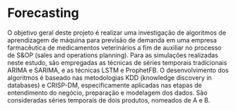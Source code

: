 # Forecasting
 O objetivo geral deste projeto é realizar uma investigação de algoritmos de aprendizagem de máquina para previsão de demanda em uma empresa farmacêutica de medicamentos veterinários a fim de auxiliar no processo de S&OP (sales and operations planning). Para as simulações realizadas neste estudo, são empregadas as técnicas de séries temporais tradicionais ARIMA e SARIMA, e as técnicas LSTM e ProphetFB. O desenvolvimento dos algoritmos é baseado nas metodologias KDD (knowledge discovery in databases) e CRISP-DM, especificamente aplicadas nas etapas de entendimento do negócio, preparação e modelagem dos dados. São consideradas séries temporais de dois produtos, nomeados de A e B.
